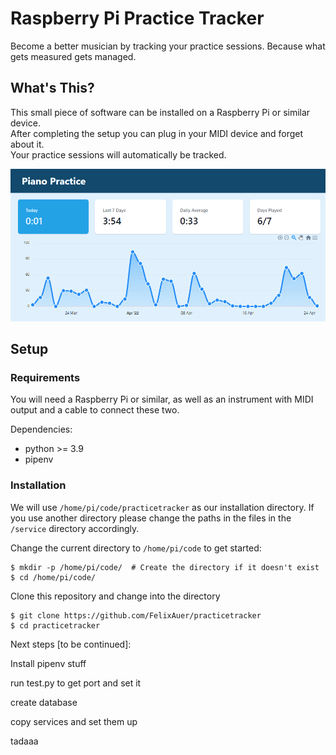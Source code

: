 
# Raspberry Pi Practice Tracker  
Become a better musician by tracking your practice sessions. Because what gets measured gets managed.  
## What's This?  
This small piece of software can be installed on a Raspberry Pi or similar device.  
After completing the setup you can plug in your MIDI device and forget about it.   
Your practice sessions will automatically be tracked.  
  
![](practicetracker.png)  
  
## Setup
### Requirements
You will need a Raspberry Pi or similar, as well as an instrument with MIDI output and a cable to connect these two.

Dependencies: 
* python >= 3.9
* pipenv

### Installation
We will use `/home/pi/code/practicetracker` as our installation directory.
If you use another directory please change the paths in the files in the `/service` directory accordingly.

Change the current directory to `/home/pi/code` to get started:
```
$ mkdir -p /home/pi/code/  # Create the directory if it doesn't exist
$ cd /home/pi/code/
```
Clone this repository and change into the directory

```
$ git clone https://github.com/FelixAuer/practicetracker
$ cd practicetracker
```

Next steps [to be continued]:

Install pipenv stuff

run test.py to get port and set it

create database

copy services and set them up

tadaaa
